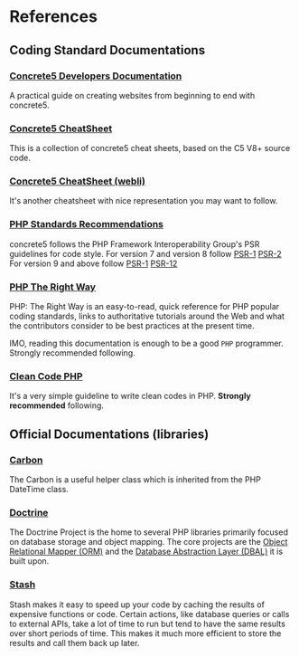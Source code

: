 # References

## Coding Standard Documentations

### [Concrete5 Developers Documentation](https://documentation.concrete5.org/developers)
A practical guide on creating websites from beginning to end with concrete5.


### [Concrete5 CheatSheet](https://github.com/shahroq/whale_c5_cheat_sheet)
This is a collection of concrete5 cheat sheets, based on the C5 V8+ source code.


### [Concrete5 CheatSheet (webli)](https://www.webli.us/cheatsheet/doku.php)
It's another cheatsheet with nice representation you may want to follow.


### [PHP Standards Recommendations](https://www.php-fig.org/psr/)
concrete5 follows the PHP Framework Interoperability Group's PSR guidelines for code style.
For version 7 and version 8 follow [PSR-1](http://www.php-fig.org/psr/psr-1/) [PSR-2](http://www.php-fig.org/psr/psr-2/) For version 9 and above follow [PSR-1](http://www.php-fig.org/psr/psr-1/) [PSR-12](http://www.php-fig.org/psr/psr-12/)


### [PHP The Right Way](https://phptherightway.com/)
PHP: The Right Way is an easy-to-read, quick reference for PHP popular coding standards, links to authoritative tutorials around the Web and what the contributors consider to be best practices at the present time.

IMO, reading this documentation is enough to be a good `PHP` programmer. Strongly recommended following.


### [Clean Code PHP](https://github.com/jupeter/clean-code-php)
It's a very simple guideline to write clean codes in PHP. **Strongly recommended** following.


## Official Documentations (libraries)

### [Carbon](https://carbon.nesbot.com/docs/)
The Carbon is a useful helper class which is inherited from the PHP DateTime class.


### [Doctrine](https://www.doctrine-project.org/)
The Doctrine Project is the home to several PHP libraries primarily focused on database storage and object mapping. The core projects are the [Object Relational Mapper (ORM)](https://www.doctrine-project.org/projects/orm.html) and the [Database Abstraction Layer (DBAL)](https://www.doctrine-project.org/projects/dbal.html) it is built upon.


### [Stash](https://www.stashphp.com/index.html)
Stash makes it easy to speed up your code by caching the results of expensive functions or code. Certain actions, like database queries or calls to external APIs, take a lot of time to run but tend to have the same results over short periods of time. This makes it much more efficient to store the results and call them back up later.
